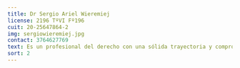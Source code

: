 ```yaml
---
title: Dr Sergio Ariel Wieremiej
license: 2196 TºVI Fº196
cuit: 20-25647864-2
img: sergiowieremiej.jpg
contact: 3764627769
text: Es un profesional del derecho con una sólida trayectoria y compromiso con la justicia. Se graduó en el año 2001 en la Universidad Católica de Santa Fe , obteniendo su título de abogado y consolidando su formación académica en una de las instituciones más prestigiosas de la región. Desde entonces, ha desarrollado una destacada carrera en el ejercicio del derecho, especializándose en el area civil. Con más de dos décadas de experiencia, ha asesorado e representado a numerosos clientes, brindando soluciones legales con profesionalismo, ética y dedicación.
sort: 2
---
```

